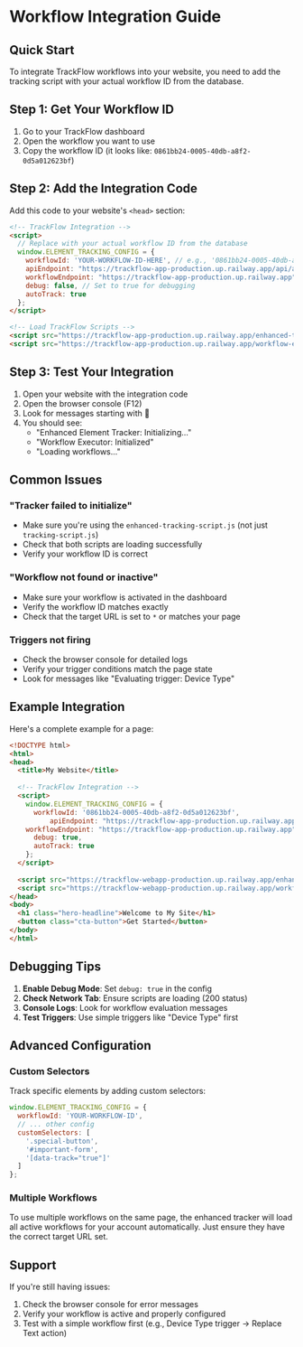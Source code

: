 # Workflow Integration Guide

## Quick Start

To integrate TrackFlow workflows into your website, you need to add the tracking script with your actual workflow ID from the database.

## Step 1: Get Your Workflow ID

1. Go to your TrackFlow dashboard
2. Open the workflow you want to use
3. Copy the workflow ID (it looks like: `0861bb24-0005-40db-a8f2-0d5a012623bf`)

## Step 2: Add the Integration Code

Add this code to your website's `<head>` section:

```html
<!-- TrackFlow Integration -->
<script>
  // Replace with your actual workflow ID from the database
  window.ELEMENT_TRACKING_CONFIG = {
    workflowId: 'YOUR-WORKFLOW-ID-HERE', // e.g., '0861bb24-0005-40db-a8f2-0d5a012623bf'
    apiEndpoint: "https://trackflow-app-production.up.railway.app/api/analytics/track",
    workflowEndpoint: "https://trackflow-app-production.up.railway.app",
    debug: false, // Set to true for debugging
    autoTrack: true
  };
</script>

<!-- Load TrackFlow Scripts -->
<script src="https://trackflow-app-production.up.railway.app/enhanced-tracking-script.js"></script>
<script src="https://trackflow-app-production.up.railway.app/workflow-executor.js"></script>
```

## Step 3: Test Your Integration

1. Open your website with the integration code
2. Open the browser console (F12)
3. Look for messages starting with 🎯
4. You should see:
   - "Enhanced Element Tracker: Initializing..."
   - "Workflow Executor: Initialized"
   - "Loading workflows..."

## Common Issues

### "Tracker failed to initialize"
- Make sure you're using the `enhanced-tracking-script.js` (not just `tracking-script.js`)
- Check that both scripts are loading successfully
- Verify your workflow ID is correct

### "Workflow not found or inactive"
- Make sure your workflow is activated in the dashboard
- Verify the workflow ID matches exactly
- Check that the target URL is set to `*` or matches your page

### Triggers not firing
- Check the browser console for detailed logs
- Verify your trigger conditions match the page state
- Look for messages like "Evaluating trigger: Device Type"

## Example Integration

Here's a complete example for a page:

```html
<!DOCTYPE html>
<html>
<head>
  <title>My Website</title>
  
  <!-- TrackFlow Integration -->
  <script>
    window.ELEMENT_TRACKING_CONFIG = {
      workflowId: '0861bb24-0005-40db-a8f2-0d5a012623bf',
          apiEndpoint: "https://trackflow-app-production.up.railway.app/api/analytics/track",
    workflowEndpoint: "https://trackflow-app-production.up.railway.app",
      debug: true,
      autoTrack: true
    };
  </script>
  
  <script src="https://trackflow-webapp-production.up.railway.app/enhanced-tracking-script.js"></script>
  <script src="https://trackflow-webapp-production.up.railway.app/workflow-executor.js"></script>
</head>
<body>
  <h1 class="hero-headline">Welcome to My Site</h1>
  <button class="cta-button">Get Started</button>
</body>
</html>
```

## Debugging Tips

1. **Enable Debug Mode**: Set `debug: true` in the config
2. **Check Network Tab**: Ensure scripts are loading (200 status)
3. **Console Logs**: Look for workflow evaluation messages
4. **Test Triggers**: Use simple triggers like "Device Type" first

## Advanced Configuration

### Custom Selectors
Track specific elements by adding custom selectors:

```javascript
window.ELEMENT_TRACKING_CONFIG = {
  workflowId: 'YOUR-WORKFLOW-ID',
  // ... other config
  customSelectors: [
    '.special-button',
    '#important-form',
    '[data-track="true"]'
  ]
};
```

### Multiple Workflows
To use multiple workflows on the same page, the enhanced tracker will load all active workflows for your account automatically. Just ensure they have the correct target URL set.

## Support

If you're still having issues:
1. Check the browser console for error messages
2. Verify your workflow is active and properly configured
3. Test with a simple workflow first (e.g., Device Type trigger → Replace Text action) 